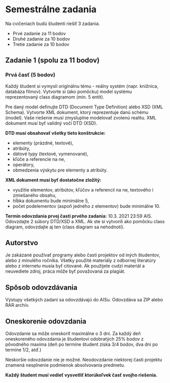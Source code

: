 # Semestrálne zadania
Na cvičeniach budú študenti riešiť 3 zadania.
* Prvé zadanie za 11 bodov
* Druhé zadanie za 10 bodov
* Tretie zadanie za 10 bodov

## Zadanie 1 (spolu za 11 bodov)
### Prvá časť (5 bodov)
Každý študent si vymyslí originálnu tému - reálny systém (napr. knižnica, databáza filmov).
Vytvorte si (ako pomôcku) model systému reprezentovaný class diagramom (min. 5 entít). 

Pre daný model definujte DTD (Document Type Definition) alebo XSD (XML Schema). Vytvorte XML dokument, ktorý reprezentuje danú schému (model). Vaše riešenie musí zmysluplne modelovať zvolenú realitu. XML dokument musí byť validný voči DTD (XSD).

**DTD musí obsahovať všetky tieto konštrukcie:**
* elementy (prázdné, textové),
* atribúty,
* dátové typy (textové, vymenované),
* kľúče a referencie na ne,
* operátory,
* obmedzenia výskytu pre elementy a atribúty.

**XML dokument musí byť dostatočne zložitý:**
* využitie elementov, atribútov, kľúčov a referencií na ne, textového i zmiešaného obsahu,
* hĺbka dokumentu bude minimálne 5,
* počet podelementov (aspoň jedného z elementov) bude minimálne 10.

**Termín odovzdania prvej časti prvého zadania:** 10.3. 2021 23:59 AIS. 
Odovzdajte 2 súbory DTD/XSD a XML. Ak ste si vytvorili ako pomôcku class diagram, odovzdajte aj ten (class diagram sa nehodnotí).


## Autorstvo
Je zakázané používať programy alebo časti projektov od iných študentov, alebo z minulého ročníka.
Všetky použité materiály z odbornej literatúry alebo z internetu musia byť citované. Ak
použijete cudzí materiál a neuvediete zdroj, práca môže byť považovaná za plagiát.


## Spôsob odovzdávania
Výstupy všetkých zadaní sa odovzdávajú do AISu. 
Odovzdáva sa ZIP alebo RAR archív.


## Oneskorenie odovzdania
Odovzdanie sa môže oneskoriť maximálne o 3 dni. Za každý deň oneskoreného odovzdania je študentovi odobratých 25% bodov z pôvodného maxima (deň po termíne študent získa 3/4 bodov, dva dni po termíne 1/2, atď.) 

Neskoršie odovzdanie nie je možné. Neodovzdanie niektorej časti projektu znamená nesplnenie podmienok absolvovania predmetu.

**Každý študent musí vedieť vysvetliť ktorúkoľvek časť svojho riešenia.**
